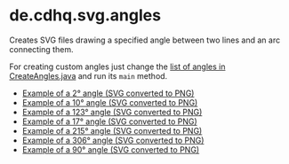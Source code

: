 de.cdhq.svg.angles
==================

Creates SVG files drawing a specified angle between two lines and an arc connecting them.

For creating custom angles just change the [list of angles in CreateAngles.java](src/de/cdhq/svg/angles/CreateAngles.java#L36-43) and run its `main` method.

+ [Example of a 2° angle (SVG converted to PNG)](output/angle_2deg.png)
+ [Example of a 10° angle (SVG converted to PNG)](output/angle_10deg.png)
+ [Example of a 123° angle (SVG converted to PNG)](output/angle_123deg.png)
+ [Example of a 17° angle (SVG converted to PNG)](output/angle_17deg.png)
+ [Example of a 215° angle (SVG converted to PNG)](output/angle_215deg.png)
+ [Example of a 306° angle (SVG converted to PNG)](output/angle_306deg.png)
+ [Example of a 90° angle (SVG converted to PNG)](output/angle_90deg.png)
